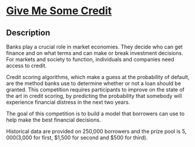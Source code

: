 # [Give Me Some Credit](https://www.kaggle.com/c/GiveMeSomeCredit/)

## Description
Banks play a crucial role in market economies. They decide who can get finance and on what terms and can make or break investment decisions. For markets and society to function, individuals and companies need access to credit. 

Credit scoring algorithms, which make a guess at the probability of default, are the method banks use to determine whether or not a loan should be granted. This competition requires participants to improve on the state of the art in credit scoring, by predicting the probability that somebody will experience financial distress in the next two years.

The goal of this competition is to build a model that borrowers can use to help make the best financial decisions.

Historical data are provided on 250,000 borrowers and the prize pool is $5,000 ($3,000 for first, $1,500 for second and $500 for third).

